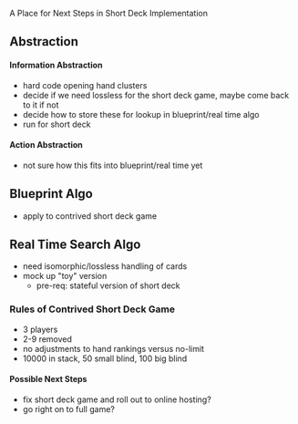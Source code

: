 A Place for Next Steps in Short Deck Implementation

## Abstraction

#### Information Abstraction
- hard code opening hand clusters
- decide if we need lossless for the short deck game, maybe come back to it if not
- decide how to store these for lookup in blueprint/real time algo
- run for short deck

#### Action Abstraction
- not sure how this fits into blueprint/real time yet

## Blueprint Algo
- apply to contrived short deck game

## Real Time Search Algo
- need isomorphic/lossless handling of cards
- mock up "toy" version 
  - pre-req: stateful version of short deck

### Rules of Contrived Short Deck Game
- 3 players
- 2-9 removed
- no adjustments to hand rankings versus no-limit
- 10000 in stack, 50 small blind, 100 big blind

#### Possible Next Steps
- fix short deck game and roll out to online hosting?
- go right on to full game?